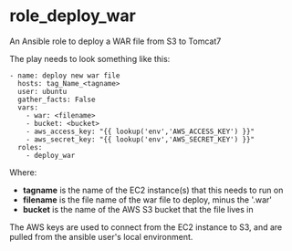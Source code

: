 role_deploy_war
===================

An Ansible role to deploy a WAR file from S3 to Tomcat7

The play needs to look something like this:

```
- name: deploy new war file
  hosts: tag_Name_<tagname>
  user: ubuntu
  gather_facts: False
  vars:
    - war: <filename>
    - bucket: <bucket>
    - aws_access_key: "{{ lookup('env','AWS_ACCESS_KEY') }}"
    - aws_secret_key: "{{ lookup('env','AWS_SECRET_KEY') }}"
  roles:
    - deploy_war
```

Where:
- **tagname** is the name of the EC2 instance(s) that this needs to run on
- **filename** is the file name of the war file to deploy, minus the '.war'
- **bucket** is the name of the AWS S3 bucket that the file lives in

The AWS keys are used to connect from the EC2 instance to S3, and are pulled from the ansible user's local environment.
